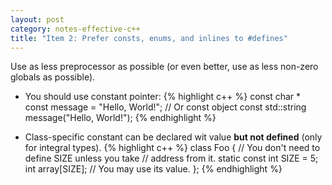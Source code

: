 ```yaml
---
layout: post
category: notes-effective-c++
title: "Item 2: Prefer consts, enums, and inlines to #defines"
---
```


Use as less preprocessor as possible (or even better, use as less non-zero globals as possible).

* You should use constant pointer:
{% highlight c++ %}
const char * const message = "Hello, World!";
// Or const object
const std::string message("Hello, World!");
{% endhighlight %}

* Class-specific constant can be declared wit value **but not defined** (only for integral types).
{% highlight c++ %}
class Foo {
  // You don't need to define SIZE unless you take
  // address from it.
  static const int SIZE = 5;
  int array[SIZE];  // You may use its value.
};
{% endhighlight %}
